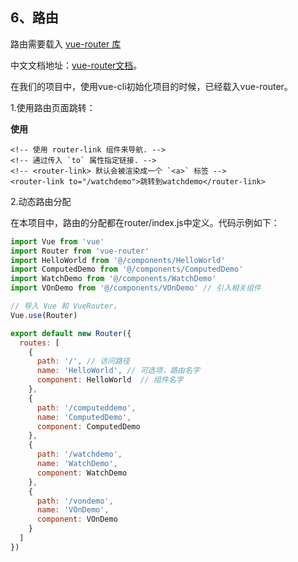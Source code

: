 ## 6、路由

 路由需要载入 [vue-router 库](https://github.com/vuejs/vue-router)

中文文档地址：[vue-router文档](http://router.vuejs.org/zh-cn/)。

在我们的项目中，使用vue-cli初始化项目的时候，已经载入vue-router。

1.使用路由页面跳转：

**使用<router-link>**

```
<!-- 使用 router-link 组件来导航. -->
<!-- 通过传入 `to` 属性指定链接. -->
<!-- <router-link> 默认会被渲染成一个 `<a>` 标签 -->
<router-link to="/watchdemo">跳转到watchdemo</router-link>

```

2.动态路由分配

在本项目中，路由的分配都在router/index.js中定义。代码示例如下：

```js
import Vue from 'vue'
import Router from 'vue-router'
import HelloWorld from '@/components/HelloWorld'
import ComputedDemo from '@/components/ComputedDemo'
import WatchDemo from '@/components/WatchDemo'
import VOnDemo from '@/components/VOnDemo' // 引入相关组件

// 导入 Vue 和 VueRouter，
Vue.use(Router)

export default new Router({
  routes: [
    {
      path: '/', // 访问路径
      name: 'HelloWorld', // 可选项，路由名字
      component: HelloWorld  // 组件名字
    },
    {
      path: '/computeddemo',
      name: 'ComputedDemo',
      component: ComputedDemo
    },
    {
      path: '/watchdemo',
      name: 'WatchDemo',
      component: WatchDemo
    },
    {
      path: '/vondemo',
      name: 'VOnDemo',
      component: VOnDemo
    }
  ]
})
```